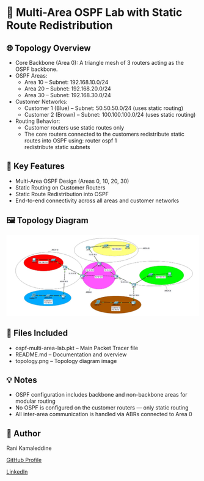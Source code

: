 # 🧠 Multi-Area OSPF Lab with Static Route Redistribution




## 🌐 Topology Overview

- Core Backbone (Area 0): A triangle mesh of 3 routers acting as the OSPF backbone.
- OSPF Areas:
  - Area 10 – Subnet: 192.168.10.0/24
  - Area 20 – Subnet: 192.168.20.0/24
  - Area 30 – Subnet: 192.168.30.0/24
- Customer Networks:
  - Customer 1 (Blue) – Subnet: 50.50.50.0/24 (uses static routing)
  - Customer 2 (Brown) – Subnet: 100.100.100.0/24 (uses static routing)
- Routing Behavior:
  - Customer routers use static routes only
  - The core routers connected to the customers redistribute static routes into OSPF using:
    router ospf 1  
    redistribute static subnets


## 🧩 Key Features

- Multi-Area OSPF Design (Areas 0, 10, 20, 30)
- Static Routing on Customer Routers
- Static Route Redistribution into OSPF
- End-to-end connectivity across all areas and customer networks


## 🖼️ Topology Diagram

![Lab Topology](topology.png)


## 📁 Files Included

- ospf-multi-area-lab.pkt – Main Packet Tracer file
- README.md – Documentation and overview
- topology.png – Topology diagram image


## 💡 Notes

- OSPF configuration includes backbone and non-backbone areas for modular routing
- No OSPF is configured on the customer routers — only static routing
- All inter-area communication is handled via ABRs connected to Area 0


## 📌 Author
Rani Kamaleddine

[GitHub Profile](https://github.com/0xpynge)

[LinkedIn](https://www.linkedin.com/in/rani-kamaleddine)
